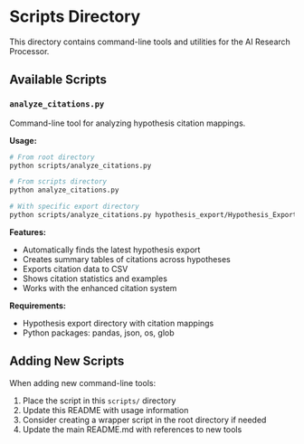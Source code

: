 # Scripts Directory

This directory contains command-line tools and utilities for the AI Research Processor.

## Available Scripts

### `analyze_citations.py`

Command-line tool for analyzing hypothesis citation mappings.

**Usage:**
```bash
# From root directory
python scripts/analyze_citations.py

# From scripts directory
python analyze_citations.py

# With specific export directory
python scripts/analyze_citations.py hypothesis_export/Hypothesis_Export_09202025-2043
```

**Features:**
- Automatically finds the latest hypothesis export
- Creates summary tables of citations across hypotheses
- Exports citation data to CSV
- Shows citation statistics and examples
- Works with the enhanced citation system

**Requirements:**
- Hypothesis export directory with citation mappings
- Python packages: pandas, json, os, glob

## Adding New Scripts

When adding new command-line tools:

1. Place the script in this `scripts/` directory
2. Update this README with usage information
3. Consider creating a wrapper script in the root directory if needed
4. Update the main README.md with references to new tools
